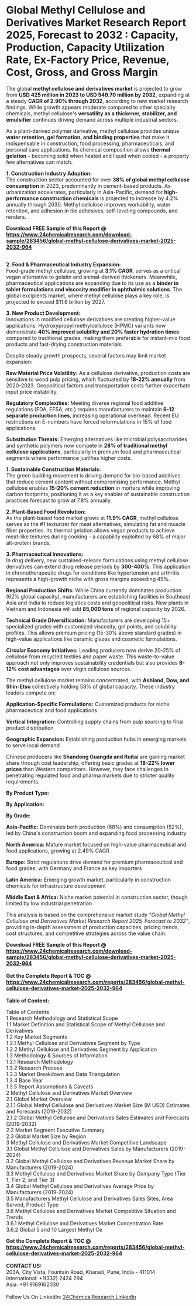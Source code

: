 <h1>Global Methyl Cellulose and Derivatives Market Research Report 2025, Forecast to 2032 : Capacity, Production, Capacity Utilization Rate, Ex-Factory Price, Revenue, Cost, Gross, and Gross Margin</h1><p>The global <strong>methyl cellulose and derivatives market</strong> is projected to grow from <strong>USD 425 million in 2023 to USD 549.70 million by 2032</strong>, expanding at a steady <strong>CAGR of 2.90% through 2032</strong>, according to new market research findings. While growth appears moderate compared to other specialty chemicals, methyl cellulose's <strong>versatility as a thickener, stabilizer, and emulsifier</strong> continues driving demand across multiple industrial sectors.</p><p>As a plant-derived polymer derivative, methyl cellulose provides unique <strong>water retention, gel formation, and binding properties</strong> that make it indispensable in construction, food processing, pharmaceuticals, and personal care applications. Its chemical composition allows <strong>thermal gelation</strong> - becoming solid when heated and liquid when cooled - a property few alternatives can match.</p><p><strong>1. Construction Industry Adoption:</strong><br>
The construction sector accounted for over <strong>38% of global methyl cellulose consumption</strong> in 2023, predominantly in cement-based products. As urbanization accelerates, particularly in Asia-Pacific, demand for <strong>high-performance construction chemicals</strong> is projected to increase by 4.2% annually through 2030. Methyl cellulose improves workability, water retention, and adhesion in tile adhesives, self-leveling compounds, and renders.</p><div><b>Download FREE Sample of this Report @ 
            <a href="https://www.24chemicalresearch.com/download-sample/283456/global-methyl-cellulose-derivatives-market-2025-2032-964">
            https://www.24chemicalresearch.com/download-sample/283456/global-methyl-cellulose-derivatives-market-2025-2032-964</a></b></div><br><p><strong>2. Food &amp; Pharmaceutical Industry Expansion:</strong><br>
Food-grade methyl cellulose, growing at <strong>3.1% CAGR</strong>, serves as a critical vegan alternative to gelatin and animal-derived thickeners. Meanwhile, pharmaceutical applications are expanding due to its use as a <strong>binder in tablet formulations and viscosity modifier in ophthalmic solutions</strong>. The global excipients market, where methyl cellulose plays a key role, is projected to exceed $11.6 billion by 2027.</p><p><strong>3. New Product Development:</strong><br>
Innovations in modified cellulose derivatives are creating higher-value applications. Hydroxypropyl methylcellulose (HPMC) variants now demonstrate <strong>40% improved solubility and 20% faster hydration times</strong> compared to traditional grades, making them preferable for instant-mix food products and fast-drying construction materials.</p><p>Despite steady growth prospects, several factors may limit market expansion:</p><p><strong>Raw Material Price Volatility:</strong> As a cellulose derivative, production costs are sensitive to wood pulp pricing, which fluctuated by <strong>18-22% annually</strong> from 2020-2023. Geopolitical factors and transportation costs further exacerbate input price instability.</p><p><strong>Regulatory Complexities:</strong> Meeting diverse regional food additive regulations (FDA, EFSA, etc.) requires manufacturers to maintain <strong>6-12 separate production lines</strong>, increasing operational overhead. Recent EU restrictions on E-numbers have forced reformulations in 15% of food applications.</p><p><strong>Substitution Threats:</strong> Emerging alternatives like microbial polysaccharides and synthetic polymers now compete in <strong>28% of traditional methyl cellulose applications</strong>, particularly in premium food and pharmaceutical segments where performance justifies higher costs.</p><p><strong>1. Sustainable Construction Materials:</strong><br>
The green building movement is driving demand for bio-based additives that reduce cement content without compromising performance. Methyl cellulose enables <strong>15-20% cement reduction</strong> in mortars while improving carbon footprints, positioning it as a key enabler of sustainable construction practices forecast to grow at 7.8% annually.</p><p><strong>2. Plant-Based Food Revolution:</strong><br>
As the plant-based food market grows at <strong>11.9% CAGR</strong>, methyl cellulose serves as the #1 texturizer for meat alternatives, simulating fat and muscle fiber properties. Its thermal gelation allows vegan products to achieve meat-like textures during cooking - a capability exploited by 68% of major alt-protein brands.</p><p><strong>3. Pharmaceutical Innovations:</strong><br>
In drug delivery, new sustained-release formulations using methyl cellulose derivatives can extend drug release periods by <strong>300-400%</strong>. This application in chronotherapeutic drugs for conditions like hypertension and arthritis represents a high-growth niche with gross margins exceeding 45%.</p><p><strong>Regional Production Shifts:</strong> While China currently dominates production (62% global capacity), manufacturers are establishing facilities in Southeast Asia and India to reduce logistics costs and geopolitical risks. New plants in Vietnam and Indonesia will add <strong>85,000 tons</strong> of regional capacity by 2026.</p><p><strong>Technical Grade Diversification:</strong> Manufacturers are developing 15+ specialized grades with customized viscosity, gel points, and solubility profiles. This allows premium pricing (15-30% above standard grades) in high-value applications like ceramic glazes and cosmetic formulations.</p><p><strong>Circular Economy Initiatives:</strong> Leading producers now derive 20-25% of cellulose from recycled textiles and paper waste. This waste-to-value approach not only improves sustainability credentials but also provides <strong>8-12% cost advantages</strong> over virgin cellulose sources.</p><p>The methyl cellulose market remains concentrated, with <strong>Ashland, Dow, and Shin-Etsu</strong> collectively holding 58% of global capacity. These industry leaders compete on:</p><p><strong>Application-Specific Formulations:</strong> Customized products for niche pharmaceutical and food applications</p><p><strong>Vertical Integration:</strong> Controlling supply chains from pulp sourcing to final product distribution</p><p><strong>Geographic Expansion:</strong> Establishing production hubs in emerging markets to serve local demand</p><p>Chinese producers like <strong>Shandong Guangda and Ruitai</strong> are gaining market share through cost leadership, offering basic grades at <strong>18-22% lower prices</strong> than Western competitors. However, they face challenges in penetrating regulated food and pharma markets due to stricter quality requirements.</p><p><strong>By Product Type:</strong></p><p><strong>By Application:</strong></p><p><strong>By Grade:</strong></p><p><strong>Asia-Pacific:</strong> Dominates both production (68%) and consumption (52%), led by China's construction boom and expanding food processing industry</p><p><strong>North America:</strong> Mature market focused on high-value pharmaceutical and food applications, growing at 2.49% CAGR</p><p><strong>Europe:</strong> Strict regulations drive demand for premium pharmaceutical and food grades, with Germany and France as key importers</p><p><strong>Latin America:</strong> Emerging growth market, particularly in construction chemicals for infrastructure development</p><p><strong>Middle East &amp; Africa:</strong> Niche market potential in construction sector, though limited by low industrial penetration</p><p>This analysis is based on the comprehensive market study <em>"Global Methyl Cellulose and Derivatives Market Research Report 2025, Forecast to 2032"</em>, providing in-depth assessment of production capacities, pricing trends, cost structures, and competitive strategies across the value chain.</p><div><b>Download FREE Sample of this Report @ 
            <a href="https://www.24chemicalresearch.com/download-sample/283456/global-methyl-cellulose-derivatives-market-2025-2032-964">
            https://www.24chemicalresearch.com/download-sample/283456/global-methyl-cellulose-derivatives-market-2025-2032-964</a></b></div><br><div><b>Get the Complete Report & TOC @ 
            <a href="https://www.24chemicalresearch.com/reports/283456/global-methyl-cellulose-derivatives-market-2025-2032-964">
            https://www.24chemicalresearch.com/reports/283456/global-methyl-cellulose-derivatives-market-2025-2032-964</a></b></div><br>
            <b>Table of Content:</b><p>Table of Contents<br />
1 Research Methodology and Statistical Scope<br />
1.1 Market Definition and Statistical Scope of Methyl Cellulose and Derivatives<br />
1.2 Key Market Segments<br />
1.2.1 Methyl Cellulose and Derivatives Segment by Type<br />
1.2.2 Methyl Cellulose and Derivatives Segment by Application<br />
1.3 Methodology & Sources of Information<br />
1.3.1 Research Methodology<br />
1.3.2 Research Process<br />
1.3.3 Market Breakdown and Data Triangulation<br />
1.3.4 Base Year<br />
1.3.5 Report Assumptions & Caveats<br />
2 Methyl Cellulose and Derivatives Market Overview<br />
2.1 Global Market Overview<br />
2.1.1 Global Methyl Cellulose and Derivatives Market Size (M USD) Estimates and Forecasts (2019-2032)<br />
2.1.2 Global Methyl Cellulose and Derivatives Sales Estimates and Forecasts (2019-2032)<br />
2.2 Market Segment Executive Summary<br />
2.3 Global Market Size by Region<br />
3 Methyl Cellulose and Derivatives Market Competitive Landscape<br />
3.1 Global Methyl Cellulose and Derivatives Sales by Manufacturers (2019-2024)<br />
3.2 Global Methyl Cellulose and Derivatives Revenue Market Share by Manufacturers (2019-2024)<br />
3.3 Methyl Cellulose and Derivatives Market Share by Company Type (Tier 1, Tier 2, and Tier 3)<br />
3.4 Global Methyl Cellulose and Derivatives Average Price by Manufacturers (2019-2024)<br />
3.5 Manufacturers Methyl Cellulose and Derivatives Sales Sites, Area Served, Product Type<br />
3.6 Methyl Cellulose and Derivatives Market Competitive Situation and Trends<br />
3.6.1 Methyl Cellulose and Derivatives Market Concentration Rate<br />
3.6.2 Global 5 and 10 Largest Methyl Ce</p><div><b>Get the Complete Report & TOC @ 
            <a href="https://www.24chemicalresearch.com/reports/283456/global-methyl-cellulose-derivatives-market-2025-2032-964">
            https://www.24chemicalresearch.com/reports/283456/global-methyl-cellulose-derivatives-market-2025-2032-964</a></b></div><br><b>CONTACT US:</b><br>
            203A, City Vista, Fountain Road, Kharadi, Pune, India - 411014<br>
            International: +1(332) 2424 294<br>
            Asia: +91 9169162030 <br><br>
            Follow Us On LinkedIn: <a href="https://www.linkedin.com/company/24chemicalresearch/">24ChemicalResearch LinkedIn</a>
